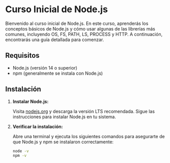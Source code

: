 # Curso Inicial de Node.js

Bienvenido al curso inicial de Node.js. En este curso, aprenderás los conceptos básicos de Node.js y cómo usar algunas de las librerías más comunes, incluyendo OS, FS, PATH, LS, PROCESS y HTTP. A continuación, encontrarás una guía detallada para comenzar.

## Requisitos

- Node.js (versión 14 o superior)
- npm (generalmente se instala con Node.js)

## Instalación

1. **Instalar Node.js:**

   Visita [nodejs.org](https://nodejs.org/) y descarga la versión LTS recomendada. Sigue las instrucciones para instalar Node.js en tu sistema.

2. **Verificar la instalación:**

   Abre una terminal y ejecuta los siguientes comandos para asegurarte de que Node.js y npm se instalaron correctamente:

   ```sh
   node -v
   npm -v